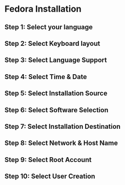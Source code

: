 # Fedora Installation

## Step 1: Select your language

## Step 2: Select Keyboard layout

## Step 3: Select Language Support

## Step 4: Select Time & Date

## Step 5: Select Installation Source

## Step 6: Select Software Selection

## Step 7: Select Installation Destination

## Step 8: Select Network & Host Name

## Step 9: Select Root Account

## Step 10: Select User Creation
